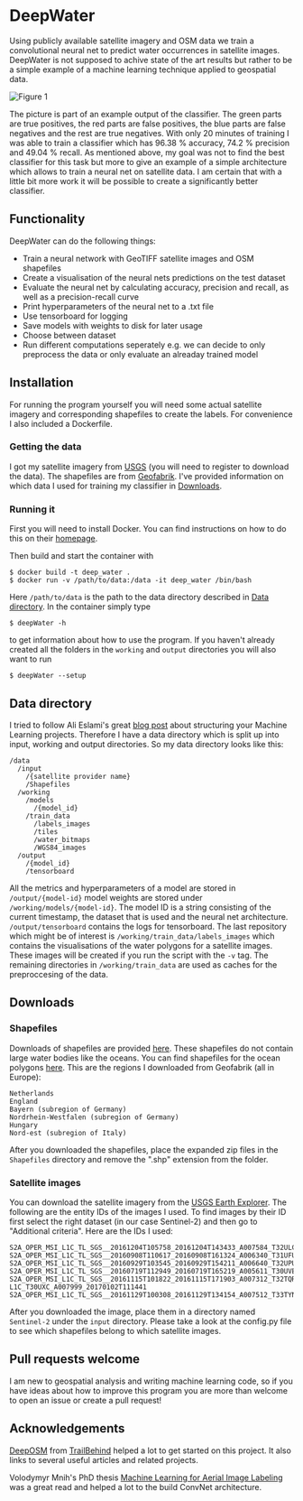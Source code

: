# DeepWater

Using publicly available satellite imagery and OSM data we train a convolutional neural net to predict water occurrences in satellite images. DeepWater is not supposed to achive state of the art results but rather to be a simple example of a machine learning technique applied to geospatial data.

![Figure 1](/../images/imgs/figure_1.jpg)

The picture is part of an example output of the classifier. The green parts are true positives, the red parts are false positives, the blue parts are false negatives and the rest are true negatives. With only 20 minutes of training I was able to train a classifier which has 96.38 % accuracy, 74.2 % precision and 49.04 % recall. As mentioned above, my goal was not to find the best classifier for this task but more to give an example of a simple architecture which allows to train a neural net on satellite data. I am certain that with a little bit more work it will be possible to create a significantly better classifier.

## Functionality

DeepWater can do the following things:

- Train a neural network with GeoTIFF satellite images and OSM shapefiles
- Create a visualisation of the neural nets predictions on the test dataset
- Evaluate the neural net by calculating accuracy, precision and recall, as well as a precision-recall curve
- Print hyperparameters of the neural net to a .txt file
- Use tensorboard for logging
- Save models with weights to disk for later usage
- Choose between dataset
- Run different computations seperately e.g. we can decide to only preprocess the data or only evaluate an alreaday trained model

## Installation

For running the program yourself you will need some actual satellite imagery and corresponding shapefiles to create the labels. For convenience I also included a Dockerfile.

### Getting the data

I got my satellite imagery from [USGS](https://earthexplorer.usgs.gov/) (you will need to register to download the data). The shapefiles are from [Geofabrik](http://download.geofabrik.de/). I've provided information on which data I used for training my classifier in [Downloads](#downloads).

### Running it

First you will need to install Docker. You can find instructions on how to do this on their [homepage](https://www.docker.com/products/overview). 

Then build and start the container with 
```
$ docker build -t deep_water .
$ docker run -v /path/to/data:/data -it deep_water /bin/bash
```
Here `/path/to/data` is the path to the data directory described in [Data directory](#data-directory). In the container simply type
```
$ deepWater -h
```
to get information about how to use the program. If you haven't already created all the folders in the `working` and `output` directories you will also want to run
```
$ deepWater --setup
```


## Data directory

I tried to follow Ali Eslami's great [blog post](http://arkitus.com/patterns-for-research-in-machine-learning/) about structuring your Machine Learning projects. Therefore I have a data directory which is split up into input, working and output directories. So my data directory looks like this:
```
/data
  /input
    /{satellite provider name}
    /Shapefiles
  /working
    /models
      /{model_id}
    /train_data
      /labels_images
      /tiles
      /water_bitmaps
      /WGS84_images
  /output
    /{model_id}
    /tensorboard
```

All the metrics and hyperparameters of a model are stored in `/output/{model-id}` model weights are stored under `/working/models/{model-id}`. The model ID is a string consisting of the current timestamp, the dataset that is used and the neural net architecture. `/output/tensorboard` contains the logs for tensorboard. The last repository which might be of interest is `/working/train_data/labels_images` which contains the visualisations of the water polygons for a satellite images. These images will be created if you run the script with the `-v` tag. The remaining directories in `/working/train_data` are used as caches for the preproccesing of the data.

## Downloads

### Shapefiles

Downloads of shapefiles are provided [here](http://download.geofabrik.de/). These shapefiles do not contain large water bodies like the oceans. You can find shapefiles for the ocean polygons [here](http://openstreetmapdata.com/data/water-polygons). This are the regions I downloaded from Geofabrik (all in Europe):
```
Netherlands
England
Bayern (subregion of Germany)
Nordrhein-Westfalen (subregion of Germany)
Hungary
Nord-est (subregion of Italy)
```
After you downloaded the shapefiles, place the expanded zip files in the `Shapefiles` directory and remove the ".shp" extension from the folder.

### Satellite images

You can download the satellite imagery from the [USGS Earth Explorer](https://earthexplorer.usgs.gov/). The following are the entity IDs of the images I used. To find images by their ID first select the right dataset (in our case Sentinel-2) and then go to "Additional criteria". Here are the IDs I used:
```
S2A_OPER_MSI_L1C_TL_SGS__20161204T105758_20161204T143433_A007584_T32ULC_N02_04_01
S2A_OPER_MSI_L1C_TL_SGS__20160908T110617_20160908T161324_A006340_T31UFU_N02_04_01
S2A_OPER_MSI_L1C_TL_SGS__20160929T103545_20160929T154211_A006640_T32UPU_N02_04_01
S2A_OPER_MSI_L1C_TL_SGS__20160719T112949_20160719T165219_A005611_T30UVE_N02_04_01
S2A_OPER_MSI_L1C_TL_SGS__20161115T101822_20161115T171903_A007312_T32TQR_N02_04_01
L1C_T30UXC_A007999_20170102T111441
S2A_OPER_MSI_L1C_TL_SGS__20161129T100308_20161129T134154_A007512_T33TYN_N02_04_01
```
After you downloaded the image, place them in a directory named `Sentinel-2` under the `input` directory.
Please take a look at the config.py file to see which shapefiles belong to which satellite images.

## Pull requests welcome

I am new to geospatial analysis and writing machine learning code, so if you have ideas about how to improve this program you are more than welcome to open an issue or create a pull request!

## Acknowledgements

[DeepOSM](https://github.com/trailbehind/DeepOSM) from [TrailBehind](https://github.com/trailbehind) helped a lot to get started on this project. It also links to several useful articles and related projects. 

Volodymyr Mnih's PhD thesis [Machine Learning for Aerial Image Labeling](https://www.cs.toronto.edu/~vmnih/docs/Mnih_Volodymyr_PhD_Thesis.pdf) was a great read and helped a lot to the build ConvNet architecture.
